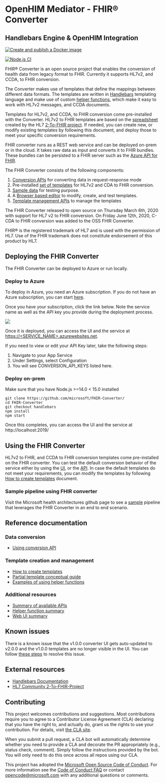 # OpenHIM Mediator - FHIR® Converter 
## Handlebars Engine & OpenHIM Integration
[![Create and publish a Docker image](https://github.com/B-TECHBW/FHIR-Converter/actions/workflows/publish.yml/badge.svg)](https://github.com/B-TECHBW/FHIR-Converter/actions/workflows/publish.yml)

[![Node.js CI](https://github.com/B-TECHBW/FHIR-Converter/actions/workflows/nodejs.yml/badge.svg)](https://github.com/B-TECHBW/FHIR-Converter/actions/workflows/nodejs.yml)

FHIR® Converter is an open source project that enables the conversion of health data from legacy format to FHIR. Currently it supports HL7v2, and CCDA, to FHIR conversion.

The Converter makes use of templates that define the mappings between different data formats. The templates are written in [Handlebars](https://handlebarsjs.com/) templating language and make use of custom [helper functions](docs/helper-functions-summary.md), which make it easy to work with HL7v2 messages, and CCDA documents.

Templates for HL7v2, and CCDA, to FHIR conversion come pre-installed with the Converter. HL7v2 to FHIR templates are based on the [spreadsheet](https://docs.google.com/spreadsheets/d/1PaFYPSSq4oplTvw_4OgOn6h2Bs_CMvCAU9CqC4tPBgk/edit#gid=0) created by the HL7 [2-To-FHIR project](https://confluence.hl7.org/display/OO/2-To-FHIR+Project). If needed, you can create new, or modify existing templates by following this document, and deploy those to meet your specific conversion requirements.

FHIR converter runs as a REST web service and can be deployed on-prem or in the cloud. It takes raw data as input and converts it to FHIR bundles. These bundles can be persisted to a FHIR server such as the [Azure API for FHIR](https://azure.microsoft.com/en-us/services/azure-api-for-fhir/).

The FHIR Converter consists of the following components:

1. [Conversion APIs](docs/api-summary.md) for converting data in request-response mode
1. Pre-installed [set of templates](src/templates) for HL7v2 and CDA to FHIR conversion.
1. [Sample data](src/sample-data) for testing purpose.
1. A [Browser based editor](docs/web-ui-summary.md) to modify, create, and test templates.
1. [Template management APIs](docs/api-summary.md) to manage the templates

The FHIR Converter released to open source on Thursday March 6th, 2020 with support for HL7 v2 to FHIR conversion. On Friday June 12th, 2020, C-CDA to FHIR conversion was added to the OSS FHIR Converter.

FHIR® is the registered trademark of HL7 and is used with the permission of HL7. Use of the FHIR trademark does not constitute endorsement of this product by HL7.

## Deploying the FHIR Converter

The FHIR Converter can be deployed to Azure or run locally.

### Deploy to Azure

To deploy in Azure, you need an Azure subscription. If you do not have an Azure subscription, you can start [here](https://azure.microsoft.com/free/).

Once you have your subscription, click the link below. Note the service name as well as the API key you provide during the deployment process.

<a href="https://portal.azure.com/#create/Microsoft.Template/uri/https%3A%2F%2Fraw.githubusercontent.com%2FMicrosoft%2FFHIR-Converter%2Fmaster%2Fdeploy%2Fdefault-azuredeploy.json" target="_blank">
    <img src="https://azuredeploy.net/deploybutton.png"/>
</a>

Once it is deployed, you can access the UI and the service at [https://<SERVICE_NAME>.azurewebsites.net](https://SERVICE_NAME.azurewebsites.net).

If you need to view or edit your API Key later, take the following steps:

1. Navigate to your App Service
1. Under Settings, select Configuration
1. You will see CONVERSION_API_KEYS listed here.

### Deploy on-prem

Make sure that you have Node.js >=14.0 < 15.0 installed

```
git clone https://github.com/microsoft/FHIR-Converter/
cd FHIR-Converter
git checkout handlebars
npm install
npm start
```

Once this completes, you can access the UI and the service at http://localhost:2019/

## Using the FHIR Converter

HL7v2 to FHIR, and CCDA to FHIR conversion templates come pre-installed on the FHIR converter. You can test the default conversion behavior of the service either by using the [UI](docs/web-ui-summary.md), or the [API](docs/api-summary.md). In case the default templates do not meet your requirements, you can modify the templates by following [How to create templates](docs/template-creation-how-to-guide.md) document.

### Sample pipeline using FHIR converter

Visit the Microsoft health architectures github page to see a [sample](https://github.com/microsoft/health-architectures/tree/master/HL7Conversion) pipeline that leverages the FHIR Converter in an end to end scenario.

## Reference documentation


### Data conversion

* [Using conversion API](docs/convert-data-concept.md)

### Template creation and management

* [How to create templates](docs/template-creation-how-to-guide.md)
* [Partial template conceptual guide](docs/partial-template-concept.md)
* [Examples of using helper functions](docs/using-helpers-concept.md)


### Additional resources

* [Summary of available APIs](docs/api-summary.md)
* [Helper function summary](docs/helper-functions-summary.md)
* [Web UI summary](docs/web-ui-summary.md)

## Known issues
There is a known issue that the v1.0.0 converter UI gets auto-updated to v2.0.0 and the v1.0.0 templates are no longer visible in the UI. You can follow [these steps](docs/web-ui-auto-update-issue.md) to resolve this issue.

## External resources

* [Handlebars Documentation](https://handlebarsjs.com/)
* [HL7 Community 2-To-FHIR-Project](https://confluence.hl7.org/display/OO/2-To-FHIR+Project)

## Contributing

This project welcomes contributions and suggestions.  Most contributions require you to agree to a
Contributor License Agreement (CLA) declaring that you have the right to, and actually do, grant us
the rights to use your contribution. For details, visit [the CLA site](https://cla.opensource.microsoft.com).

When you submit a pull request, a CLA bot will automatically determine whether you need to provide
a CLA and decorate the PR appropriately (e.g., status check, comment). Simply follow the instructions
provided by the bot. You will only need to do this once across all repos using our CLA.

This project has adopted the [Microsoft Open Source Code of Conduct](https://opensource.microsoft.com/codeofconduct/).
For more information see the [Code of Conduct FAQ](https://opensource.microsoft.com/codeofconduct/faq/) or
contact [opencode@microsoft.com](mailto:opencode@microsoft.com) with any additional questions or comments.
